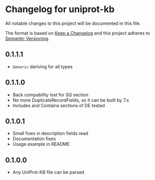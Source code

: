 # Changelog for uniprot-kb

All notable changes to this project will be documented in this file.

The format is based on [Keep a Changelog](http://keepachangelog.com/en/1.0.0/)
and this project adheres to [Semantic Versioning](http://semver.org/spec/v2.0.0.html).

## 0.1.1.1
* `Generic` deriving for all types

## 0.1.1.0
* Back compability lost for SQ section
* No more DuplicateRecordFields, so it can be built by 7.x
* Includes and Contains sections of DE tested

## 0.1.0.1
* Small fixes in description fields read
* Documentation fixes
* Usage example in README

## 0.1.0.0
* Any UniProt-KB file can be parsed
